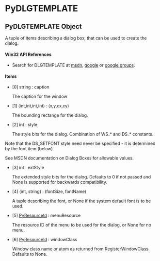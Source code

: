 # PyDLGTEMPLATE


## PyDLGTEMPLATE Object

A tuple of items describing a dialog box, that can be used to create the dialog\.

#### Win32 API References

  - Search for DLGTEMPLATE at [msdn](http://search.msdn.microsoft.com/search/results.aspx?view=msdn&query=DLGTEMPLATE.md), [google](http://www.google.com/search?q=DLGTEMPLATE.md) or [google groups](http://groups.google.com/groups?q=DLGTEMPLATE.md)\.

#### Items

  - \[0\] string : caption

    The caption for the window

  - \[1\] \(int,int,int,int\) : \(x,y,cx,cy\)

    The bounding rectange for the dialog\.

  - \[2\] int : style

    The style bits for the dialog\.  Combination of WS\_\* and DS\_\* constants\. 

Note that the DS\_SETFONT style need never be specified - it is determined by the font item \(below\) 

See MSDN documentation on Dialog Boxes for allowable values\.

  - \[3\] int : extStyle

    The extended style bits for the dialog\. Defaults to 0 if not passed and None is supported for backwards compatibility\.

  - \[4\] \(int, string\) : \(fontSize, fontName\)

    A tuple describing the font, or None if the system default font is to be used\.

  - \[5\] [PyResourceId](PyResourceId.md) : menuResource

    The resource ID of the menu to be used for the dialog, or None for no menu\.

  - \[6\] [PyResourceId](PyResourceId.md) : windowClass

    Window class name or atom as returned from RegisterWindowClass\.  Defaults to None\.